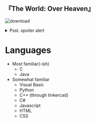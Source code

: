 ## 『The World: Over Heaven』


![download](https://github.com/PieIsSpy/PieIsSpy/assets/95068281/b1f3495c-b263-4b32-8709-4c5bb0bfb27c)

<details>
  <summary>Psst. spoiler alert</summary>
  Both of them are still work-in progress (and by that I mean they don't have anything yet LMAO):
  
  - Personal Website: https://pieisspy.neocities.org/ 
  
  - Portfolio Website: https://pieisspy.github.io/
</details>

# Languages
- Most familiar(-ish)
  - C
  - Java
- Somewhat familiar
  - Visual Basic
  - Python
  - C++ (through tinkercad)
  - C#
  - Javascript
  - HTML
  - CSS
